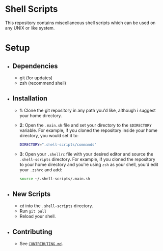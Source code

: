 # **Shell Scripts**

This repository contains miscellaneous shell scripts which can be used on any UNIX or like system.

# Setup

- ## Dependencies
    - git (for updates)
    - zsh (recommend shell)

- ## Installation

    - **1**: Clone the git repository in any path you'd like, although i suggest your home directory.
   
    - **2**: Open the `.main.sh` file and set your directory to the `$DIRECTORY` variable. For example, if you cloned the repository inside your home directory, you would set it to:
        ```sh 
        DIRECTORY=".shell-scripts/commands"
        ```
   
    - **3**: Open your `.shellrc` file with your desired editor and source the `.shell-scripts` directory. For example, if you cloned the repository to your home directory and you're using `zsh` as your shell, you'd edit your `.zshrc` and add: 
        ```sh 
        source ~/.shell-scripts/.main.sh
        ```

- ## New Scripts

    - `cd` into the `.shell-scripts` directory.
    - Run `git pull`
    - Reload your shell.

- ## Contributing
    
    - See [`CONTRIBUTING.md`](https://github.com/Kqpa/.shell-scripts/blob/master/CONTRIBUTING.md).
